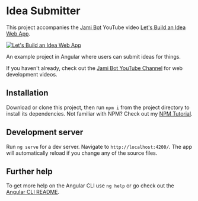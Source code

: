 # Idea Submitter

This project accompanies the [Jami Bot](https://jamibot.com) YouTube video [Let's Build an Idea Web App](https://youtu.be/20kFiZF-x7U).

[![Let's Build an Idea Web App](https://img.youtube.com/vi/20kFiZF-x7U/0.jpg)](https://youtu.be/20kFiZF-x7U)

An example project in Angular where users can submit ideas for things.

If you haven't already, check out the [Jami Bot YouTube Channel](https://youtube.com/c/JamiBot) for web development videos.

## Installation

Download or clone this project, then run `npm i` from the project directory to install its dependencies. Not familiar with NPM? Check out my [NPM Tutorial](https://www.youtube.com/watch?v=mzs-N5hXGuQ).

## Development server

Run `ng serve` for a dev server. Navigate to `http://localhost:4200/`. The app will automatically reload if you change any of the source files.

## Further help

To get more help on the Angular CLI use `ng help` or go check out the [Angular CLI README](https://github.com/angular/angular-cli/blob/master/README.md).

